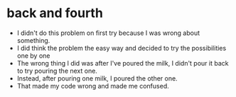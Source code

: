 # back and fourth

- I didn't do this problem on first try because I was wrong about something. 
- I did think the problem the easy way and decided to try the possibilities one by one
- The wrong thing I did was after I've poured the milk, I didn't pour it back to try pouring the next one.
- Instead, after pouring one milk, I poured the other one. 
- That made my code wrong and made me confused. 